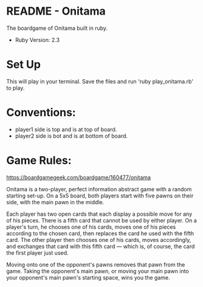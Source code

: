 # README - Onitama

The boardgame of Onitama built in ruby.

* Ruby Version: 2.3

# Set Up

This will play in your terminal.
Save the files and run 'ruby play_onitama.rb' to play.

# Conventions:

* player1 side is top and is at top of board.
* player2 side is bot and is at bottom of board.

# Game Rules:

https://boardgamegeek.com/boardgame/160477/onitama

Onitama is a two-player, perfect information abstract game with a random starting set-up. On a 5x5 board, both players start with five pawns on their side, with the main pawn in the middle.

Each player has two open cards that each display a possible move for any of his pieces. There is a fifth card that cannot be used by either player. On a player's turn, he chooses one of his cards, moves one of his pieces according to the chosen card, then replaces the card he used with the fifth card. The other player then chooses one of his cards, moves accordingly, and exchanges that card with this fifth card — which is, of course, the card the first player just used.

Moving onto one of the opponent's pawns removes that pawn from the game. Taking the opponent's main pawn, or moving your main pawn into your opponent's main pawn's starting space, wins you the game.
